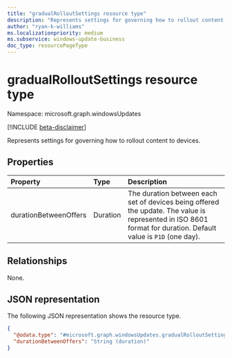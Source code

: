 ```yaml
---
title: "gradualRolloutSettings resource type"
description: "Represents settings for governing how to rollout content to devices."
author: "ryan-k-williams"
ms.localizationpriority: medium
ms.subservice: windows-update-business
doc_type: resourcePageType
---
```


# gradualRolloutSettings resource type

Namespace: microsoft.graph.windowsUpdates

[!INCLUDE [beta-disclaimer](../../includes/beta-disclaimer.md)]

Represents settings for governing how to rollout content to devices.

## Properties
|Property|Type|Description|
|:---|:---|:---|
|durationBetweenOffers|Duration|The duration between each set of devices being offered the update. The value is represented in ISO 8601 format for duration. Default value is `P1D` (one day).|

## Relationships
None.

## JSON representation
The following JSON representation shows the resource type.
<!-- {
  "blockType": "resource",
  "@odata.type": "microsoft.graph.windowsUpdates.gradualRolloutSettings"
}
-->
``` json
{
  "@odata.type": "#microsoft.graph.windowsUpdates.gradualRolloutSettings",
  "durationBetweenOffers": "String (duration)"
}
```
